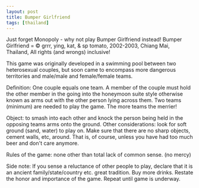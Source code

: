 ```yaml
---
layout: post
title: Bumper Girlfriend 
tags: [thailand] 
---
```


Just forget Monopoly - why not play Bumper Girlfriend instead! Bumper Girlfriend = &copy; grrr, ying, kat, & sp tomato, 2002-2003, Chiang Mai, Thailand, All rights (and wrongs) inclusive!

This game was originally developed in a swimming pool between two heterosexual couples, but soon came to encompass more dangerous territories and male/male and female/female teams.

Definition: One couple equals one team. A member of the couple must hold the other member in the going into the honeymoon suite style otherwise known as arms out with the other person lying across them. Two teams (minimum) are needed to play the game. The more teams the merrier!

Object: to smash into each other and knock the person being held in the opposing teams arms onto the ground. Other considerations: look for soft ground (sand, water) to play on. Make sure that there are no sharp objects, cement walls, etc, around. That is, of course, unless you have had too much beer and don't care anymore.

Rules of the game: none other than total lack of common sense. (no mercy)

Side note: If you sense a reluctance of other people to play, declare that it is an ancient family/state/country etc. great tradition. Buy more drinks. Restate the honor and importance of the game. Repeat until game is underway.

